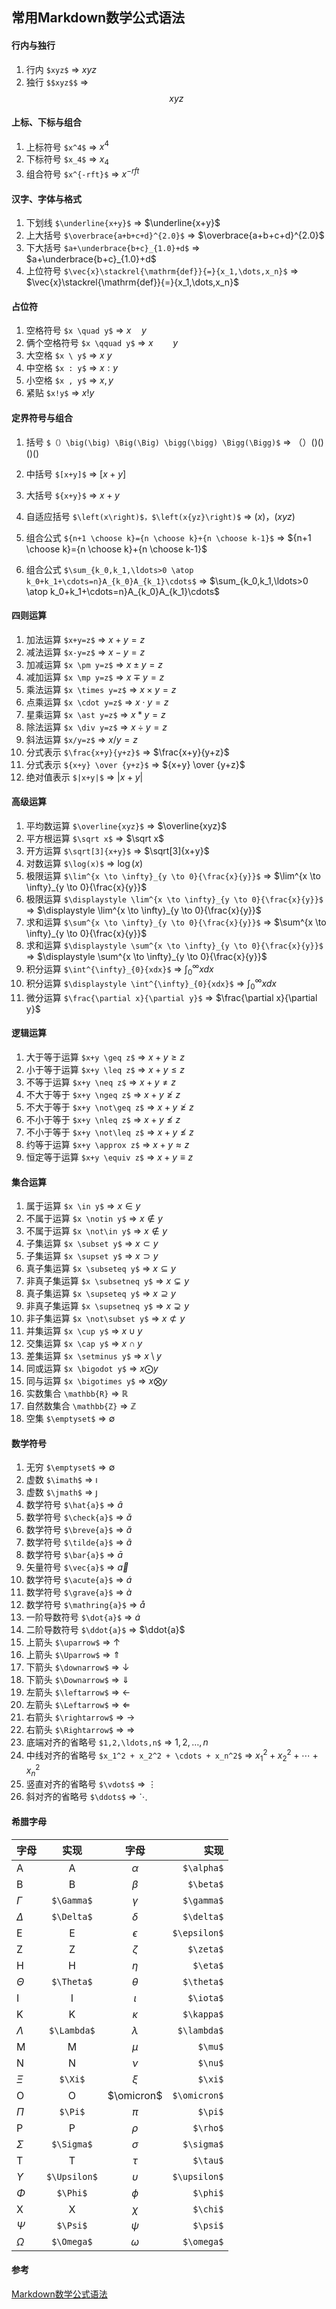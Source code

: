 ## 常用Markdown数学公式语法

#### 行内与独行
1. 行内
    `$xyz$` => $xyz$
1. 独行
    `$$xyz$$` => $$xyz$$

#### 上标、下标与组合
1. 上标符号 `$x^4$` => $x^4$
1. 下标符号 `$x_4$` => $x_4$
1. 组合符号 `$x^{-rft}$` => $x^{-rft}$

#### 汉字、字体与格式
1. 下划线 `$\underline{x+y}$` => $\underline{x+y}$
1. 上大括号 `$\overbrace{a+b+c+d}^{2.0}$` => $\overbrace{a+b+c+d}^{2.0}$
1. 下大括号 `$a+\underbrace{b+c}_{1.0}+d$` => $a+\underbrace{b+c}_{1.0}+d$
1. 上位符号 `$\vec{x}\stackrel{\mathrm{def}}{=}{x_1,\dots,x_n}$` => $\vec{x}\stackrel{\mathrm{def}}{=}{x_1,\dots,x_n}$

#### 占位符
1. 空格符号 `$x \quad y$` => $x \quad y$
1. 俩个空格符号 `$x \qquad y$` => $x \qquad y$
1. 大空格 `$x \ y$` => $x \ y$
1. 中空格 `$x : y$` => $x : y$
1. 小空格 `$x , y$` => $x , y$
1. 紧贴 `$x!y$` => $x!y$

#### 定界符号与组合
1. 括号 `$（）\big(\big) \Big(\Big) \bigg(\bigg) \Bigg(\Bigg)$` => $（）\big(\big) \Big(\Big) \bigg(\bigg) \Bigg(\Bigg)$

1. 中括号 `$[x+y]$` => $[x+y]$
1. 大括号 `${x+y}$` => ${x+y}$
1. 自适应括号 `$\left(x\right)$，$\left(x{yz}\right)$` => $\left(x\right)$，$\left(x{yz}\right)$
1. 组合公式 `${n+1 \choose k}={n \choose k}+{n \choose k-1}$` => ${n+1 \choose k}={n \choose k}+{n \choose k-1}$
1. 组合公式 `$\sum_{k_0,k_1,\ldots>0 \atop k_0+k_1+\cdots=n}A_{k_0}A_{k_1}\cdots$` => $\sum_{k_0,k_1,\ldots>0 \atop k_0+k_1+\cdots=n}A_{k_0}A_{k_1}\cdots$

#### 四则运算
1. 加法运算 `$x+y=z$` => $x+y=z$
1. 减法运算 `$x-y=z$` => $x-y=z$
1. 加减运算 `$x \pm y=z$` => $x \pm y=z$
1. 减加运算 `$x \mp y=z$` => $x \mp y=z$
1. 乘法运算 `$x \times y=z$` => $x \times y=z$
1. 点乘运算 `$x \cdot y=z$` => $x \cdot y=z$
1. 星乘运算 `$x \ast y=z$` => $x \ast y=z$
1. 除法运算 `$x \div y=z$` => $x \div y=z$
1. 斜法运算 `$x/y=z$` => $x/y=z$
1. 分式表示 `$\frac{x+y}{y+z}$` => $\frac{x+y}{y+z}$
1. 分式表示 `${x+y} \over {y+z}$` => ${x+y} \over {y+z}$
1. 绝对值表示 `$|x+y|$` => $|x+y|$

#### 高级运算
1. 平均数运算 `$\overline{xyz}$` => $\overline{xyz}$
1. 平方根运算 `$\sqrt x$` => $\sqrt x$
1. 开方运算 `$\sqrt[3]{x+y}$` => $\sqrt[3]{x+y}$
1. 对数运算 `$\log(x)$` => $\log(x)$
1. 极限运算 `$\lim^{x \to \infty}_{y \to 0}{\frac{x}{y}}$` => $\lim^{x \to \infty}_{y \to 0}{\frac{x}{y}}$
1. 极限运算 `$\displaystyle \lim^{x \to \infty}_{y \to 0}{\frac{x}{y}}$` => $\displaystyle \lim^{x \to \infty}_{y \to 0}{\frac{x}{y}}$
1. 求和运算 `$\sum^{x \to \infty}_{y \to 0}{\frac{x}{y}}$` => $\sum^{x \to \infty}_{y \to 0}{\frac{x}{y}}$
1. 求和运算 `$\displaystyle \sum^{x \to \infty}_{y \to 0}{\frac{x}{y}}$` => $\displaystyle \sum^{x \to \infty}_{y \to 0}{\frac{x}{y}}$
1. 积分运算 `$\int^{\infty}_{0}{xdx}$` => $\int^{\infty}_{0}{xdx}$
1. 积分运算 `$\displaystyle \int^{\infty}_{0}{xdx}$` => $\displaystyle \int^{\infty}_{0}{xdx}$
1. 微分运算 `$\frac{\partial x}{\partial y}$` => $\frac{\partial x}{\partial y}$

#### 逻辑运算
1. 大于等于运算 `$x+y \geq z$` => $x+y \geq z$
1. 小于等于运算 `$x+y \leq z$` => $x+y \leq z$
1. 不等于运算 `$x+y \neq z$` => $x+y \neq z$
1. 不大于等于 `$x+y \ngeq z$` => $x+y \ngeq z$
1. 不大于等于 `$x+y \not\geq z$` => $x+y \not\geq z$
1. 不小于等于 `$x+y \nleq z$` => $x+y \nleq z$
1. 不小于等于 `$x+y \not\leq z$` => $x+y \not\leq z$
1. 约等于运算 `$x+y \approx z$` => $x+y \approx z$
1. 恒定等于运算 `$x+y \equiv z$` => $x+y \equiv z$

#### 集合运算
1. 属于运算 `$x \in y$` => $x \in y$
1. 不属于运算 `$x \notin y$` => $x \notin y$
1. 不属于运算 `$x \not\in y$` => $x \not\in y$
1. 子集运算 `$x \subset y$` => $x \subset y$
1. 子集运算 `$x \supset y$` => $x \supset y$
1. 真子集运算 `$x \subseteq y$` => $x \subseteq y$
1. 非真子集运算 `$x \subsetneq y$` => $x \subsetneq y$
1. 真子集运算 `$x \supseteq y$` => $x \supseteq y$
1. 非真子集运算 `$x \supsetneq y$` => $x \supsetneq y$
1. 非子集运算 `$x \not\subset y$` => $x \not\subset y$
1. 并集运算 `$x \cup y$` => $x \cup y$
1. 交集运算 `$x \cap y$` => $x \cap y$
1. 差集运算 `$x \setminus y$` => $x \setminus y$
1. 同或运算 `$x \bigodot y$` => $x \bigodot y$
1. 同与运算 `$x \bigotimes y$` => $x \bigotimes y$
1. 实数集合 `\mathbb{R}` => $\mathbb{R}$
1. 自然数集合 `\mathbb{Z}` => $\mathbb{Z}$
1. 空集 `$\emptyset$` => $\emptyset$

#### 数学符号
1. 无穷 `$\emptyset$` => $\emptyset$
1. 虚数 `$\imath$` => $\imath$
1. 虚数 `$\jmath$` => $\jmath$
1. 数学符号 `$\hat{a}$` => $\hat{a}$
1. 数学符号 `$\check{a}$` => $\check{a}$
1. 数学符号 `$\breve{a}$` => $\breve{a}$
1. 数学符号 `$\tilde{a}$` => $\tilde{a}$
1. 数学符号 `$\bar{a}$` => $\bar{a}$
1. 矢量符号 `$\vec{a}$` => $\vec{a}$
1. 数学符号 `$\acute{a}$` => $\acute{a}$
1. 数学符号 `$\grave{a}$` => $\grave{a}$
1. 数学符号 `$\mathring{a}$` => $\mathring{a}$
1. 一阶导数符号 `$\dot{a}$` => $\dot{a}$
1. 二阶导数符号 `$\ddot{a}$` => $\ddot{a}$
1. 上箭头 `$\uparrow$` => $\uparrow$
1. 上箭头 `$\Uparrow$` => $\Uparrow$
1. 下箭头 `$\downarrow$` => $\downarrow$
1. 下箭头 `$\Downarrow$` => $\Downarrow$
1. 左箭头 `$\leftarrow$` => $\leftarrow$
1. 左箭头 `$\Leftarrow$` => $\Leftarrow$
1. 右箭头 `$\rightarrow$` => $\rightarrow$
1. 右箭头 `$\Rightarrow$` => $\Rightarrow$
1. 底端对齐的省略号 `$1,2,\ldots,n$` => $1,2,\ldots,n$
1. 中线对齐的省略号 `$x_1^2 + x_2^2 + \cdots + x_n^2$` => $x_1^2 + x_2^2 + \cdots + x_n^2$
1. 竖直对齐的省略号 `$\vdots$` => $\vdots$
1. 斜对齐的省略号 `$\ddots$` => $\ddots$


#### 希腊字母
字母|实现|字母|实现
--|:--:|:--:|--:
A|A|$\alpha$|`$\alpha$`|
B|B|$\beta$|`$\beta$`|
$\Gamma$|`$\Gamma$`|$\gamma$|`$\gamma$`|
$\Delta$|`$\Delta$`|$\delta$|`$\delta$`|
E|E|$\epsilon$|`$\epsilon$`|
Z|Z|$\zeta$|`$\zeta$`|
H|H|$\eta$|`$\eta$`|
$\Theta$|`$\Theta$`|$\theta$|`$\theta$`|
I|I|$\iota$|`$\iota$`|
K|K|$\kappa$|`$\kappa$`|
$\Lambda$|`$\Lambda$`|$\lambda$|`$\lambda$`|
M|M|$\mu$|`$\mu$`|
N|N|$\nu$|`$\nu$`|
$\Xi$|`$\Xi$`|$\xi$|`$\xi$`|
O|O|$\omicron$|`$\omicron$`|
$\Pi$|`$\Pi$`|$\pi$|`$\pi$`|
P|P|$\rho$|`$\rho$`|
$\Sigma$|`$\Sigma$`|$\sigma$|`$\sigma$`|
T|T|$\tau$|`$\tau$`|
$\Upsilon$|`$\Upsilon$`|$\upsilon$|`$\upsilon$`|
$\Phi$|`$\Phi$`|$\phi$|`$\phi$`|
X|X|$\chi$|`$\chi$`|
$\Psi$|`$\Psi$`|$\psi$|`$\psi$`|
$\Omega$|`$\Omega$`|$\omega$|`$\omega$`|


#### 参考
[Markdown数学公式语法](https://www.jianshu.com/p/e74eb43960a1  'Markdown数学公式语法')